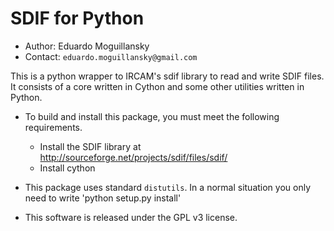 
# SDIF for Python

* Author: Eduardo Moguillansky
* Contact: `eduardo.moguillansky@gmail.com`


This is a python wrapper to IRCAM's sdif library to read and write SDIF files.
It consists of a core written in Cython and some other utilities written in Python.

* To build and install this package, you must meet the following
  requirements.
  * Install the SDIF library at http://sourceforge.net/projects/sdif/files/sdif/
  * Install cython 

* This package uses standard `distutils`. In a normal situation you only 
  need to write 'python setup.py install'

* This software is released under the GPL v3 license.
